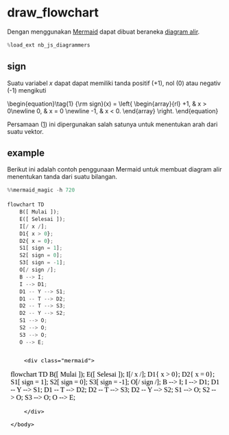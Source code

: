 # draw_flowchart
Dengan menggunakan [Mermaid](https://mermaid-js.github.io/mermaid/#/) dapat dibuat beraneka [diagram alir](https://mermaid-js.github.io/mermaid/#/flowchart).


```python
%load_ext nb_js_diagrammers
```

## sign
Suatu variabel $x$ dapat dapat memiliki tanda positif (+1), nol (0) atau negativ (-1) mengikuti

<a name='eqn1'></a>
\begin{equation}\tag{1}
{\rm sign}(x) = \left\{
\begin{array}{rl}
+1, & x > 0\newline
0, & x = 0 \newline
-1, & x < 0.
\end{array}
\right.
\end{equation}

Persamaan ([1](#eqn1)) ini dipergunakan salah satunya untuk menentukan arah dari suatu vektor.

## example
Berikut ini adalah contoh penggunaan Mermaid untuk membuat diagram alir menentukan tanda dari suatu bilangan.


```python
%%mermaid_magic -h 720

flowchart TD
    B([ Mulai ]);
    E([ Selesai ]);
    I[/ x /];
    D1{ x > 0};
    D2{ x = 0};
    S1[ sign = 1];
    S2[ sign = 0];
    S3[ sign = -1];
    O[/ sign /];
    B --> I;
    I --> D1;
    D1 -- Y --> S1;
    D1 -- T --> D2;
    D2 -- T --> S3;
    D2 -- Y --> S2;
    S1 --> O;
    S2 --> O;
    S3 --> O;
    O --> E;
```




<iframe srcdoc="&lt;html&gt;
    &lt;body&gt;
        &lt;script src=&quot;https://cdn.jsdelivr.net/npm/mermaid/dist/mermaid.min.js&quot;&gt;&lt;/script&gt;
        &lt;script&gt;
            mermaid.initialize({ startOnLoad: true });
        &lt;/script&gt;

        &lt;div class=&quot;mermaid&quot;&gt;

flowchart TD
    B([ Mulai ]);
    E([ Selesai ]);
    I[/ x /];
    D1{ x &gt; 0};
    D2{ x = 0};
    S1[ sign = 1];
    S2[ sign = 0];
    S3[ sign = -1];
    O[/ sign /];
    B --&gt; I;
    I --&gt; D1;
    D1 -- Y --&gt; S1;
    D1 -- T --&gt; D2;
    D2 -- T --&gt; S3;
    D2 -- Y --&gt; S2;
    S1 --&gt; O;
    S2 --&gt; O;
    S3 --&gt; O;
    O --&gt; E;

        &lt;/div&gt;

    &lt;/body&gt;
&lt;/html&gt;
" width="100%" height="720"style="border:none !important;" "allowfullscreen" "webkitallowfullscreen" "mozallowfullscreen"></iframe>



Diagram alir di atas merupakan penerapan dari menurut Persamaan ([1](#eqn1)).

Untuk dapat menggambarkan diagram alir di atas secara lokal perlu dinstal [nb-js-diagrammers](https://pypi.org/project/nb-js-diagrammers/0.0.7/). Dan untuk melihatnya di GitHub cukup dibuat suatu berkas Markdown seperti [draw_flowchart_sign.md](draw_flowchart_sign.md).

## comparing two number
Salah satu diagram alir untuk membandingkan dua buah bilangan adalah sebagai berikut.

![](draw_flowchart_compare_two_numbers.png)

Koreksi kode berikut untuk mendapatkan hasil di atas.

%%mermaid_magic -h 720

flowchart TD
    B([ Mulai ]);
    E([ Selesai ]);
    I[/ x, y /];
    D1{ x > y};
    D2{ x = y};
    S1[ s = 'x > y'];
    S2[ s = 'x < y'];
    S3[ s = 'x = y'];
    O[/ s /];
    B --> I;
    I --> D1;
    D1 -- Y --> S1;
    D1 -- T --> D2;
    D2 -- T --> S3;
    D2 -- Y --> S2;
    S1 --> O;
    S2 --> O;
    S3 --> O;
    O --> E;

Hasil kode di atas dapat dilihat pada berkas [draw_flowchart_compare_two_numbers.md](draw_flowchart_compare_two_numbers.md).
